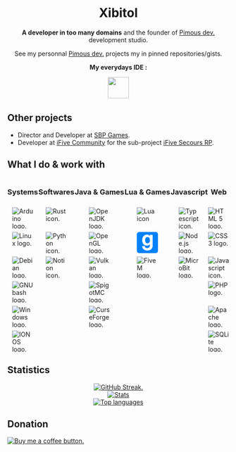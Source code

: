 <div align="center">

# Xibitol
**A developer in too many domains** and the founder of
[Pimous dev.](https://www.pimous.dev) development studio.

See my personnal [Pimous dev.](https://www.pimous.dev) projects my in pinned
repositories/gists.

**My everydays IDE :**

<img src="https://cdn.simpleicons.org/visualstudiocode" height="48" width="48"/>
</div>

## Other projects
- Director and Developer at [SBP Games](https://sbpgames.fr).
- Developer at
[iFive Community](https://discord.gg/KmejCeJDc3) for the sub-project
[iFive Secours RP](https://discord.gg/x6YSCdtMNH).


## What I do & work with
<div style="display:flex;flex-direction:row;justify-content:space-between;width:100%;">
	<div style="display:flex;align-items:center;flex-direction:column;gap:8px;">
		<h3>Systems</h3>
		<img src="https://cdn.simpleicons.org/arduino" height="48" width="48" alt="Arduino logo."/>
		<img src="https://cdn.simpleicons.org/linux" height="48" width="48" alt="Linux logo."/>
		<img src="https://cdn.simpleicons.org/debian" height="48" width="48" alt="Debian logo."/>
		<img src="https://cdn.simpleicons.org/gnubash" height="48" width="48" alt="GNU bash logo."/>
		<img src="https://cdn.simpleicons.org/windows" height="48" width="48" alt="Windows logo."/>
		<img src="https://cdn.simpleicons.org/ionos" height="48" width="48" alt="IONOS logo."/>
	</div>
	<div style="display:flex;flex-direction:column;align-items:center;gap:8px;">
		<h3>Softwares</h3>
		<img src="https://cdn.simpleicons.org/rust" height="48" width="48" alt="Rust icon."/>
		<img src="https://cdn.simpleicons.org/python" height="48" width="48" alt="Python icon."/>
		<img src="https://cdn.simpleicons.org/notion" height="48" width="48" alt="Notion icon."/>
	</div>
	<div style="display:flex;flex-direction:column;align-items:center;gap:8px;">
		<h3>Java & Games</h3> 
		<img src="https://cdn.simpleicons.org/openjdk" height="48" width="48" alt="OpenJDK logo."/>
		<img src="https://cdn.simpleicons.org/opengl" height="48" width="48" alt="OpenGL logo."/>
		<img src="https://cdn.simpleicons.org/vulkan" height="48" width="48" alt="Vulkan logo."/>
		<img src="https://cdn.simpleicons.org/spigotmc" height="48" width="48" alt="SpigotMC logo."/>
		<img src="https://cdn.simpleicons.org/curseforge" height="48" width="48" alt="CurseForge logo."/>
	</div>
	<div style="display:flex;flex-direction:column;align-items:center;gap:8px;">
		<h3>Lua & Games</h3> 
		<img src="https://cdn.simpleicons.org/lua" height="48" width="48" alt="Lua icon"/>
		<img src="https://raw.githubusercontent.com/PrikolMen/gmod_icons/main/logo.svg" height="48" width="48" alt="Garry's Mod logo."/>
		<img src="https://cdn.simpleicons.org/fivem" height="48" width="48" alt="FiveM logo."/>
	</div>
	<div style="display:flex;flex-direction:column;align-items:center;gap:8px;">
		<h3>Javascript</h3> 
		<img src="https://cdn.simpleicons.org/typescript" height="48" width="48" alt="Typescript icon."/>
		<img src="https://cdn.simpleicons.org/node.js" height="48" width="48" alt="Node.js logo."/>
		<img src="https://cdn.simpleicons.org/microbit" height="48" width="48" alt="MicroBit logo."/>
	</div>
	<div style="display:flex;flex-direction:column;align-items:center;gap:8px;">
		<h3>Web</h3> 
		<img src="https://cdn.simpleicons.org/html5" height="48" width="48" alt="HTML 5 logo."/>
		<img src="https://cdn.simpleicons.org/css3" height="48" width="48" alt="CSS 3 logo."/>
		<img src="https://cdn.simpleicons.org/javascript" height="48" width="48" alt="Javascript icon."/>
		<img src="https://cdn.simpleicons.org/php" height="48" width="48" alt="PHP logo."/>
		<img src="https://cdn.simpleicons.org/apache" height="48" width="48" alt="Apache logo."/>
		<img src="https://cdn.simpleicons.org/sqlite" height="48" width="48" alt="SQLite logo."/>
	</div>
</div>

## Statistics
<div align="center">
	<a href="https://git.io/streak-stats">
		<img 
			src="https://streak-stats.demolab.com
			?user=Xibitol&mode=weekly 
			&theme=gruvbox-duo&card_width=512"
			alt="GitHub Streak."
		/>
	</a>
	<br>
	<a href="https://github.com/anuraghazra/github-readme-stats">
		<img
			src="https://github-readme-stats.vercel.app/api
			?username=Xibitol
			&show_icons=true&theme=gruvbox&card_width=512" alt="Stats"
		/>
		<br>
		<img
			src="https://github-readme-stats.vercel.app/api/top-langs/
			?username=Xibitol&layout=compact&langs_count=10
			&theme=gruvbox&card_width=512"
			alt="Top languages"
		/>
	</a>
</div>

## Donation
<a href="https://www.buymeacoffee.com/Xibitol">
	<img 
		src="https://img.buymeacoffee.com/button-api/
		?text=Buy me a byte&emoji=🖥️&slug=Xibitol&button_colour=ff9800
		&font_colour=000000&font_family=Lato&outline_colour=000000
		&coffee_colour=FFDD00"
		alt="Buy me a coffee button."
	/>
</a>
